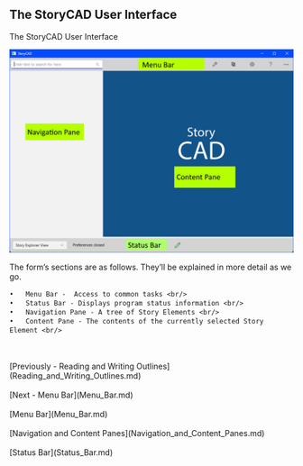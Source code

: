 ## The StoryCAD User Interface ##
The StoryCAD User Interface <br/>

![](User-Interface.png)

The form’s sections are as follows. They’ll be explained in more detail as we go. <br/>

	•	Menu Bar -  Access to common tasks <br/>
	•	Status Bar - Displays program status information <br/>
	•	Navigation Pane - A tree of Story Elements <br/>
	•	Content Pane - The contents of the currently selected Story Element <br/>


 <br/>
 <br/>
[Previously - Reading and Writing Outlines](Reading_and_Writing_Outlines.md) <br/>
 <br/>
[Next - Menu Bar](Menu_Bar.md) <br/>
 <br/>
[Menu Bar](Menu_Bar.md) <br/><br/>
[Navigation and  Content Panes](Navigation_and_Content_Panes.md) <br/><br/>
[Status Bar](Status_Bar.md) <br/><br/>
